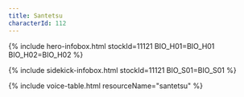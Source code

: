 ```yaml
---
title: Santetsu
characterId: 112
---
```


{% include hero-infobox.html stockId=11121 BIO_H01=BIO_H01 BIO_H02=BIO_H02 %}

{% include sidekick-infobox.html stockId=11121 BIO_S01=BIO_S01 %}

{% include voice-table.html resourceName="santetsu"
%}
